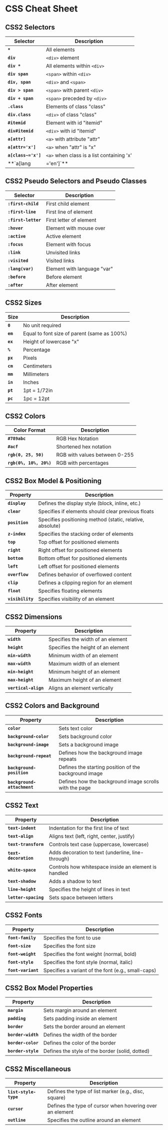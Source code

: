 # CSS Cheat Sheet

## CSS2 Selectors

| Selector | Description |
|----------|-------------|
| **`*`** | All elements |
| **`div`** | `<div>` element |
| **`div *`** | All elements within `<div>` |
| **`div span`** | `<span>` within `<div>` |
| **`div, span`** | `<div>` and `<span>` |
| **`div > span`** | `<span>` with parent `<div>` |
| **`div + span`** | `<span>` preceded by `<div>` |
| **`.class`** | Elements of class "class" |
| **`div.class`** | `<div>` of class "class" |
| **`#itemid`** | Element with id "itemid" |
| **`div#itemid`** | `<div>` with id "itemid" |
| **`a[attr]`** | `<a>` with attribute "attr" |
| **`a[attr='x']`** | `<a>` when "attr" is "x" |
| **`a[class~='x']`** | `<a>` when class is a list containing 'x' |
| **`a[lang|='en']`** | `<a>` when lang begins "en" |

## CSS2 Pseudo Selectors and Pseudo Classes

| Selector | Description |
|----------|-------------|
| **`:first-child`** | First child element |
| **`:first-line`** | First line of element |
| **`:first-letter`** | First letter of element |
| **`:hover`** | Element with mouse over |
| **`:active`** | Active element |
| **`:focus`** | Element with focus |
| **`:link`** | Unvisited links |
| **`:visited`** | Visited links |
| **`:lang(var)`** | Element with language "var" |
| **`:before`** | Before element |
| **`:after`** | After element |

## CSS2 Sizes

| Size | Description |
|------|-------------|
| **`0`** | No unit required |
| **`em`** | Equal to font size of parent (same as 100%) |
| **`ex`** | Height of lowercase "x" |
| **`%`** | Percentage |
| **`px`** | Pixels |
| **`cm`** | Centimeters |
| **`mm`** | Millimeters |
| **`in`** | Inches |
| **`pt`** | 1pt = 1/72in |
| **`pc`** | 1pc = 12pt |

## CSS2 Colors

| Color Format | Description |
|--------------|-------------|
| **`#789abc`** | RGB Hex Notation |
| **`#acf`** | Shortened hex notation |
| **`rgb(0, 25, 50)`** | RGB with values between 0-255 |
| **`rgb(0%, 10%, 20%)`** | RGB with percentages |

## CSS2 Box Model & Positioning

| Property | Description |
|----------|-------------|
| **`display`** | Defines the display style (block, inline, etc.) |
| **`clear`** | Specifies if elements should clear previous floats |
| **`position`** | Specifies positioning method (static, relative, absolute) |
| **`z-index`** | Specifies the stacking order of elements |
| **`top`** | Top offset for positioned elements |
| **`right`** | Right offset for positioned elements |
| **`bottom`** | Bottom offset for positioned elements |
| **`left`** | Left offset for positioned elements |
| **`overflow`** | Defines behavior of overflowed content |
| **`clip`** | Defines a clipping region for an element |
| **`float`** | Specifies floating elements |
| **`visibility`** | Specifies visibility of an element |

## CSS2 Dimensions

| Property | Description |
|----------|-------------|
| **`width`** | Specifies the width of an element |
| **`height`** | Specifies the height of an element |
| **`min-width`** | Minimum width of an element |
| **`max-width`** | Maximum width of an element |
| **`min-height`** | Minimum height of an element |
| **`max-height`** | Maximum height of an element |
| **`vertical-align`** | Aligns an element vertically |

## CSS2 Colors and Background

| Property | Description |
|----------|-------------|
| **`color`** | Sets text color |
| **`background-color`** | Sets background color |
| **`background-image`** | Sets a background image |
| **`background-repeat`** | Defines how the background image repeats |
| **`background-position`** | Defines the starting position of the background image |
| **`background-attachment`** | Defines how the background image scrolls with the page |

## CSS2 Text

| Property | Description |
|----------|-------------|
| **`text-indent`** | Indentation for the first line of text |
| **`text-align`** | Aligns text (left, right, center, justify) |
| **`text-transform`** | Controls text case (uppercase, lowercase) |
| **`text-decoration`** | Adds decoration to text (underline, line-through) |
| **`white-space`** | Controls how whitespace inside an element is handled |
| **`text-shadow`** | Adds a shadow to text |
| **`line-height`** | Specifies the height of lines in text |
| **`letter-spacing`** | Sets space between letters |

## CSS2 Fonts

| Property | Description |
|----------|-------------|
| **`font-family`** | Specifies the font to use |
| **`font-size`** | Specifies the font size |
| **`font-weight`** | Specifies the font weight (normal, bold) |
| **`font-style`** | Specifies the font style (normal, italic) |
| **`font-variant`** | Specifies a variant of the font (e.g., small-caps) |

## CSS2 Box Model Properties

| Property | Description |
|----------|-------------|
| **`margin`** | Sets margin around an element |
| **`padding`** | Sets padding inside an element |
| **`border`** | Sets the border around an element |
| **`border-width`** | Defines the width of the border |
| **`border-color`** | Defines the color of the border |
| **`border-style`** | Defines the style of the border (solid, dotted) |

## CSS2 Miscellaneous

| Property | Description |
|----------|-------------|
| **`list-style-type`** | Defines the type of list marker (e.g., disc, square) |
| **`cursor`** | Defines the type of cursor when hovering over an element |
| **`outline`** | Specifies the outline around an element |

